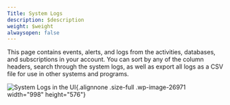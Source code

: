 ```yaml
---
Title: System Logs
description: $description
weight: $weight
alwaysopen: false
---
```

This page contains events, alerts, and logs from the activities,
databases, and subscriptions in your account. You can sort by any of the
column headers, search through the system logs, as well as export all
logs as a CSV file for use in other systems and programs.

![System Logs in the
UI](/wp-content/uploads/2017/04/system_log.png){.alignnone .size-full
.wp-image-26971 width="998" height="576"}
